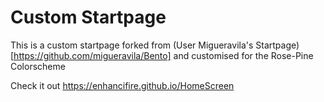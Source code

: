 # Custom Startpage

This is a custom startpage forked from (User Migueravila's Startpage)[https://github.com/migueravila/Bento] and customised for the Rose-Pine Colorscheme

Check it out https://enhancifire.github.io/HomeScreen
